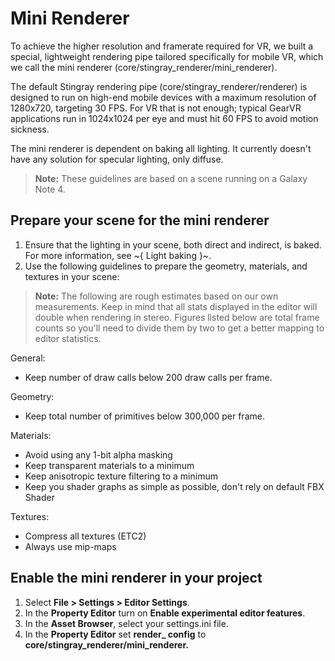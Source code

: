 # Mini Renderer

To achieve the higher resolution and framerate required for VR, we built a special, lightweight rendering pipe tailored specifically for mobile VR, which we call the mini renderer (core/stingray_renderer/mini_renderer).

The default Stingray rendering pipe (core/stingray_renderer/renderer) is designed to run on high-end mobile devices with a maximum resolution of 1280x720, targeting 30 FPS. For VR that is not enough; typical GearVR applications run in 1024x1024 per eye and must hit 60 FPS to avoid motion sickness.

The mini renderer is dependent on baking all lighting. It currently doesn't have any solution for specular lighting, only diffuse.

> **Note:** These guidelines are based on a scene running on a Galaxy Note 4.

## Prepare your scene for the mini renderer

1. Ensure that the lighting in your scene, both direct and indirect, is baked. For more information, see ~{ Light baking }~.
2. Use the following guidelines to prepare the geometry, materials, and textures in your scene:

  > **Note:** The following are rough estimates based on our own measurements. Keep in mind that all stats displayed in the editor will double when rendering in stereo. Figures listed below are total frame counts so you'll need to divide them by two to get a better mapping to editor statistics.

  General:

  - Keep number of draw calls below 200 draw calls per frame.

  Geometry:

  - Keep total number of primitives below 300,000 per frame.

  Materials:

  - Avoid using any 1-bit alpha masking
  - Keep transparent materials to a minimum
  - Keep anisotropic texture filtering to a minimum
  - Keep you shader graphs as simple as possible, don't rely on default FBX Shader

  Textures:

  - Compress all textures (ETC2)
  - Always use mip-maps

## Enable the mini renderer in your project

  1. Select **File > Settings > Editor Settings**.
  2. In the **Property Editor** turn on **Enable experimental editor features**.
  3. In the **Asset Browser**, select your settings.ini file.
  4. In the **Property Editor** set **render_ config** to **core/stingray_renderer/mini_renderer.**
